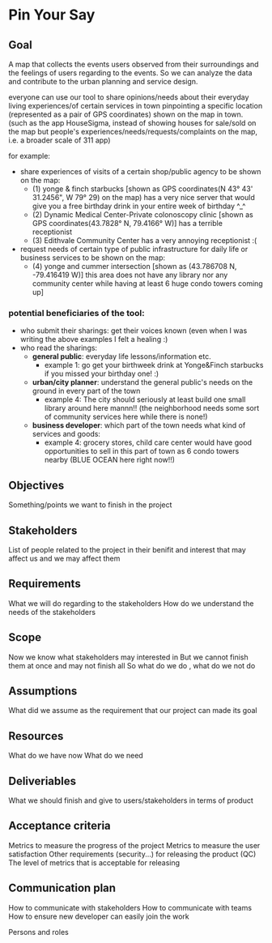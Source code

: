# Pin Your Say

## Goal
<!-- That we expect to see at the end of the project? -->

A map that collects the events users observed from their surroundings and the feelings of users regarding to the events.
So we can analyze the data and contribute to the urban planning and service design.

everyone can use our tool to share opinions/needs about their everyday living experiences/of certain services in town pinpointing a specific location (represented as a pair of GPS coordinates) shown on the map in town. (such as the app HouseSigma, instead of showing houses for sale/sold on the map but people's experiences/needs/requests/complaints on the map, i.e. a broader scale of 311 app)

for example:
- share experiences of visits of a certain shop/public agency to be shown on the map:
  - (1) yonge & finch starbucks [shown as GPS coordinates(N 43° 43' 31.2456", W 79° 29) on the map) has a very nice server that would give you a free birthday drink in your entire week of birthday ^_^
  - (2) Dynamic Medical Center-Private colonoscopy clinic [shown as GPS coordinates(43.7828° N, 79.4166° W)] has a terrible receptionist
  - (3) Edithvale Community Center has a very annoying receptionist :(
- request needs of certain type of public infrastructure for daily life or business services to be shown on the map:
  - (4) yonge and cummer intersection [shown as (43.786708 N, -79.416419 W)] this area does not have any library nor any community center while having at least 6 huge condo towers coming up]

### potential beneficiaries of the tool:
- who submit their sharings: get their voices known (even when I was writing the above examples I felt a healing :)
- who read the sharings:
  - **general public**: everyday life lessons/information etc.
    - example 1: go get your birthweek drink at Yonge&Finch starbucks if you missed your birthday one! :)
  - **urban/city planner**: understand the general public's needs on the ground in every part of the town
    - example 4: The city should seriously at least build one small library around here mannn!! (the neighborhood needs some sort of community services here while there is none!)  
  - **business developer**: which part of the town needs what kind of services and goods:
    - example 4: grocery stores, child care center would have good opportunities to sell in this part of town as 6 condo towers nearby (BLUE OCEAN here right now!!)
 






## Objectives
Something/points we want to finish in the project

## Stakeholders
List of people related to the project in their benifit and interest that may affect us and we may affect them

## Requirements
What we will do regarding to the stakeholders
How do we understand the needs of the stakeholders

## Scope
Now we know what stakeholders may interested in
But we cannot finish them at once and may not finish all
So what do we do , what do we not do

## Assumptions
What did we assume as the requirement that our project can made its goal

## Resources
What do we have now
What do we need

## Deliveriables
What we should finish and give to users/stakeholders in terms of product

## Acceptance criteria
Metrics to measure the progress of the project
Metrics to measure the user satisfaction
Other requirements (security...) for releasing the product (QC)
The level of metrics that is acceptable for releasing

## Communication plan
How to communicate with stakeholders
How to communicate with teams
How to ensure new developer can easily join the work

Persons and roles


